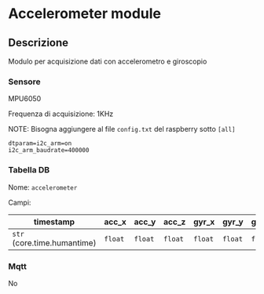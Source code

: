 # Accelerometer module

## Descrizione

Modulo per acquisizione dati con accelerometro e giroscopio

### Sensore

MPU6050

Frequenza di acquisizione: 1KHz

NOTE: Bisogna aggiungere al file `config.txt` del raspberry sotto `[all]`

```
dtparam=i2c_arm=on
i2c_arm_baudrate=400000
```

### Tabella DB

Nome: `accelerometer`

Campi:

| timestamp                   | acc_x   | acc_y   | acc_z   | gyr_x   | gyr_y   | gyr_z   |
| --------------------------- | ------- | ------- | ------- | ------- | ------- | ------- |
| `str` (core.time.humantime) | `float` | `float` | `float` | `float` | `float` | `float` |

### Mqtt

No
